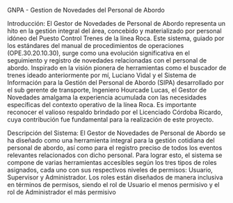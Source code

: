 GNPA - Gestion de Novedades del Personal de Abordo

Introducción:
El Gestor de Novedades de Personal de Abordo representa un hito en la gestión integral del
área, concebido y materializado por personal idóneo del Puesto Control Trenes de la línea
Roca. Este sistema, guiado por los estándares del manual de procedimientos de operaciones
(OPE.30.20.10.30), surge como una evolución significativa en el seguimiento y registro de
novedades relacionadas con el personal de abordo. Inspirado en la visión pionera de
herramientas como el buscador de trenes ideado anteriormente por mí, Luciano Vidal y el
Sistema de Información para la Gestión del Personal de Abordo (SIPA) desarrollado por el 
sub gerente de transporte, Ingeniero Hourcade Lucas, el Gestor de Novedades amalgama la
experiencia acumulada con las necesidades específicas del contexto operativo de la línea Roca.
Es importante reconocer el valioso respaldo brindado por el Licenciado Córdoba Ricardo, cuya
contribución fue fundamental para la realización de este proyecto.

Descripción del Sistema:
El Gestor de Novedades de Personal de Abordo se ha diseñado como una herramienta integral
para la gestión cotidiana del personal de abordo, así como para el registro preciso de todos los
eventos relevantes relacionados con dicho personal. Para lograr esto, el sistema se compone de
varias herramientas accesibles según los tres tipos de roles asignados, cada uno con sus
respectivos niveles de permisos: Usuario, Supervisor y Administrador.
Los roles están diseñados de manera inclusiva en términos de permisos, siendo el rol de
Usuario el menos permisivo y el rol de Administrador el más permisivo
